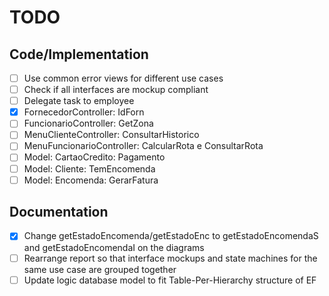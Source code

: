# TODO

## Code/Implementation
- [ ] Use common error views for different use cases
- [ ] Check if all interfaces are mockup compliant
- [ ] Delegate task to employee
- [x] FornecedorController: IdForn
- [ ] FuncionarioController: GetZona
- [ ] MenuClienteController: ConsultarHistorico
- [ ] MenuFuncionarioController: CalcularRota e ConsultarRota
- [ ] Model: CartaoCredito: Pagamento
- [ ] Model: Cliente: TemEncomenda
- [ ] Model: Encomenda: GerarFatura

## Documentation
- [x] Change getEstadoEncomenda/getEstadoEnc to getEstadoEncomendaS and getEstadoEncomendaI on the diagrams
- [ ] Rearrange report so that interface mockups and state machines for the same use case are grouped together
- [ ] Update logic database model to fit Table-Per-Hierarchy structure of EF
